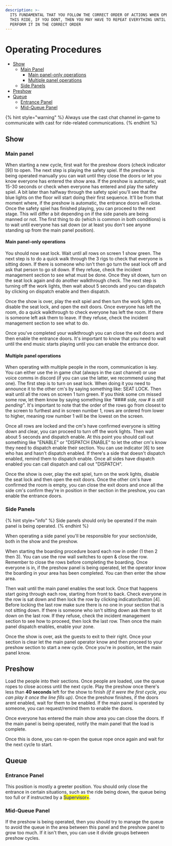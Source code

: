 ```yaml
---
description: >-
  ITS FUNDAMENTAL THAT YOU FOLLOW THE CORRECT ORDER OF ACTIONS WHEN OPERATING
  THIS RIDE, IF YOU DONT, THEN YOU MAY HAVE TO REPEAT EVERYTHING UNTIL YOU
  PERFORM IT IN THE CORRECT ORDER
---
```


# Operating Procedures

* [Show](operating-procedures.md#show)
  * [Main Panel](operating-procedures.md#main-panel)
    * [Main panel-only operations](operating-procedures.md#main-panel-only-operations)
    * [Multiple panel operations](operating-procedures.md#multiple-panel-operations)
  * [Side Panels](operating-procedures.md#side-panels)
* [Preshow](operating-procedures.md#preshow)
* [Queue](operating-procedures.md#queue)
  * [Entrance Panel](operating-procedures.md#entrance-panel)
  * [Mid-Queue Panel](operating-procedures.md#mid-queue-panel)

{% hint style="warning" %}
Always use the cast chat channel in-game to communicate with cast for ride-related communications.
{% endhint %}

## Show

### Main panel

When starting a new cycle, first wait for the preshow doors (check indicator \[9]) to open. The next step is playing the safety spiel. If the preshow is being operated manually you can wait until they close the doors or let you know everyone has entered the show area. If the preshow is automatic, wait 15-30 seconds or check when everyone has entered and play the safety spiel. A bit later than halfway through the safety spiel you'll see that the blue lights on the floor will start doing their first sequence. It'll be from that moment where, if the preshow is automatic, the entrance doors will close. Once the safety spiel has finished playing, you can proceed to the next stage. This will differ a bit depending on if the side panels are being manned or not. The first thing to do (which is common in both conditions) is to wait until everyone has sat down (or at least you don't see anyone standing up from the main panel position).

#### Main panel-only operations

You should now seat lock. Wait until all rows on screen 1 show green. The next step is to do a quick walk through the 3 rigs to check that everyone is sitting down. If there is someone who isn't then go turn the seat lock off and ask that person to go sit down. If they refuse, check the incident management section to see what must be done. Once they sit down, turn on the seat lock again and do another walkthrough check. The next step is turning off the work lights, then wait about 5 seconds and you can dispatch by clicking on dispatch enable and then dispatch.

Once the show is over, play the exit spiel and then turn the work lights on, disable the seat lock, and open the exit doors. Once everyone has left the room, do a quick walkthrough to check everyone has left the room. If there is someone left ask them to leave. If they refuse, check the incident management section to see what to do.

Once you've completed your walkthrough you can close the exit doors and then enable the entrance doors. It's important to know that you need to wait until the end music starts playing until you can enable the entrance door.

#### Multiple panel operations

When operating with multiple people in the room, communication is key. You can either use the in game chat (always in the cast channel) or use voice comms in discord (if you can use the latter, we recommend using that one). The first step is to turn on seat lock. When doing it you need to announce it to the other cm's by saying something like: SEAT LOCK. Then wait until all the rows on screen 1 turn green. If you think some cm missed some row, let them know by saying something like _"#### side, row # is still pending"_. It's important to note that the order of the rows go from closest to the screen to furthest and in screen number 1, rows are ordered from lower to higher, meaning row number 1 will be the lowest on the screen.

Once all rows are locked and the cm's have confirmed everyone is sitting down and clear, you can proceed to turn off the work lights. Then wait about 5 seconds and dispatch enable. At this point you should call out something like "ENABLE" or "DISPATCH ENABLE" to let the other cm's know they need to dispatch enable their section. You can use indicator \[6] to see who has and hasn't dispatch enabled. If there's a side that doesn't dispatch enabled, remind them to dispatch enable. Once all sides have dispatch enabled you can call dispatch and call out "DISPATCH".

Once the show is over, play the exit spiel, turn on the work lights, disable the seat lock and then open the exit doors. Once the other cm's have confirmed the room is empty, you can close the exit doors and once all the side cm's confirm they're in position in ther section in the preshow, you can enable the entrance doors.

### Side Panels

{% hint style="info" %}
Side panels should only be operated if the main panel is being operated.
{% endhint %}

When operating a side panel you'll be responsible for your section/side, both in the show and the preshow.

When starting the boarding procedure board each row in order (1 then 2 then 3). You can use the row wall switches to open & close the row. Remember to close the rows before completing the boarding. Once everyone is in, if the preshow panel is being operated, let the operator know the boarding in your area has been completed. You can then enter the show area.

Then wait until the main panel enables the seat lock. Once that happens start going through each row, starting from front to back. Check everyone in the row is sat down and then lock the row by clicking indicator/button \[4]. Before locking the last row make sure there is no one in your section that is not sitting down. If there is someone who isn't sitting down ask them to sit down on the last row. If they refuse, check the incident management section to see how to proceed, then lock the last row. Then once the main panel dispatch enables, enable your zone.

Once the show is over, ask the guests to exit to their right. Once your section is clear let the main panel operator know and then proceed to your preshow section to start a new cycle. Once you're in position, let the main panel know.

## Preshow

Load the people into their sections. Once people are loaded, use the queue ropes to close access until the next cycle. Play the preshow once there's less than **40 seconds** left for the show to finish _(if it were the first cycle, you can play it once the line fills up)_. Once the preshow finishes, if the doors arent enabled, wait for them to be enabled. If the main panel is operated by someone, you can request/remind them to enable the doors.

Once everyone has entered the main show area you can close the doors. If the main panel is being operated, notify the main panel that the load is complete.

Once this is done, you can re-open the queue rope once again and wait for the next cycle to start.

## Queue

### Entrance Panel

This position is mostly a greeter position. You should only close the entrance in certain situations, such as the ride being down, the queue being too full or if instructed by a <mark style="color:blue;">Supervisor+</mark>.

### Mid-Queue Panel

If the preshow is being operated, then you should try to manage the queue to avoid the queue in the area between this panel and the preshow panel to grow too much. If it isn't then, you can use it divide groups between preshow cycles.
